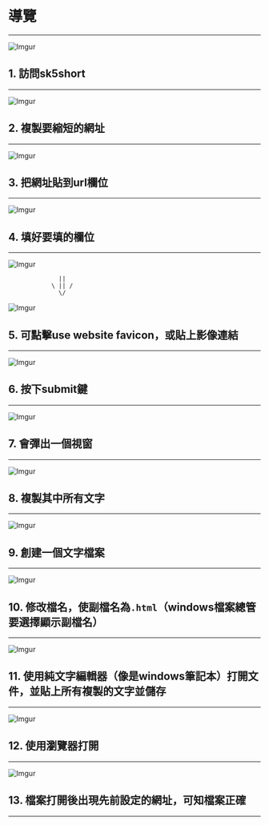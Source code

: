 # 導覽
---
![Imgur](https://i.imgur.com/GVugZpS.jpg)
## 1. 訪問sk5short
---
![Imgur](https://i.imgur.com/yZ0EhmN.jpg)
## 2. 複製要縮短的網址
---
![Imgur](https://i.imgur.com/4p9wOst.png)
## 3. 把網址貼到url欄位
---
![Imgur](https://i.imgur.com/C6LGtAS.png)
## 4. 填好要填的欄位
---
![Imgur](https://i.imgur.com/APMmTD9.png)
```
              ||
            \ || /
              \/
```
![Imgur](https://i.imgur.com/4st2LXM.png)
## 5. 可點擊use website favicon，或貼上影像連結
---
![Imgur](https://i.imgur.com/vf4vZkH.png)
## 6. 按下submit鍵
---
![Imgur](https://i.imgur.com/Tpb8wTE.png)
## 7. 會彈出一個視窗
---
![Imgur](https://i.imgur.com/QDGaiyo.jpg)
## 8. 複製其中所有文字
---
![Imgur](https://i.imgur.com/sCNedUt.jpg)
## 9. 創建一個文字檔案
---
![Imgur](https://i.imgur.com/hIcWLk1.jpg)
## 10. 修改檔名，使副檔名為`.html`（windows檔案總管要選擇顯示副檔名）
---
![Imgur](https://i.imgur.com/8ADQ8p4.jpg)
## 11. 使用純文字編輯器（像是windows筆記本）打開文件，並貼上所有複製的文字並儲存
---
![Imgur](https://i.imgur.com/fnWOsmn.jpg)
## 12. 使用瀏覽器打開
---
![Imgur](https://i.imgur.com/yZ0EhmN.jpg)
## 13. 檔案打開後出現先前設定的網址，可知檔案正確
---